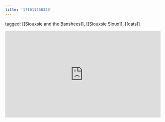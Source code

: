 ```yaml
---
title: '171011468340'
---
```

tagged: [[Siouxsie and the Banshees]], [[Siouxsie Sioux]], [[cats]]
<iframe allow="accelerometer; autoplay; clipboard-write; encrypted-media; gyroscope; picture-in-picture" allowfullscreen="" frameborder="0" height="281" id="youtube_iframe" src="https://www.youtube.com/embed/zpaqBXc5MTk?feature=oembed&amp;enablejsapi=1&amp;origin=https://safe.txmblr.com&amp;wmode=opaque" width="500"></iframe>